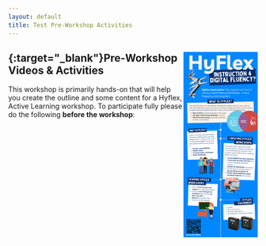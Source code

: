 ```yaml
---
layout: default
title: Test Pre-Workshop Activities
---
```

<script type="text/javascript" src="assets/main.bundle.js">
  const el = document.getElementById('h5p-container');
  const options = {
    h5pJsonPath:  '/h5p-assets',
    frameJs: '/h5p/frame.bundle.js',
    frameCss: '/h5p/styles/h5p.css',
  }
  new H5PStandalone.H5P(el, options);
</script>

## [<img src="images/HyFlex-infographic.png" alt="Hyflex Infographic" style="float:right;width:150px;">](/images/HyFlex-infographic.png){:target="_blank"}Pre-Workshop Videos & Activities
This workshop is primarily hands-on that will help you create the outline and some content for a Hyflex, Active Learning workshop. To participate fully please do the following **before the workshop**:

<div id='h5p-container'></div>
